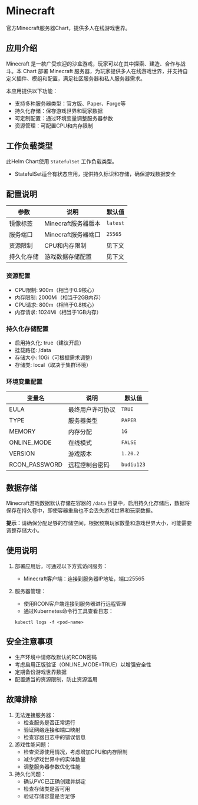 # Minecraft

官方Minecraft服务器Chart，提供多人在线游戏世界。

## 应用介绍

Minecraft 是一款广受欢迎的沙盒游戏，玩家可以在其中探索、建造、合作与战斗。本 Chart 部署 Minecraft 服务器，为玩家提供多人在线游戏世界，并支持自定义插件、模组和配置，满足社区服务器和私人服务器需求。

本应用提供以下功能：
- 支持多种服务器类型：官方版、Paper、Forge等
- 持久化存储：保存游戏世界和玩家数据
- 可定制配置：通过环境变量调整服务器参数
- 资源管理：可配置CPU和内存限制

## 工作负载类型

此Helm Chart使用 `StatefulSet` 工作负载类型。

- StatefulSet适合有状态应用，提供持久标识和存储，确保游戏数据安全

## 配置说明

| 参数 | 说明 | 默认值 |
|------|------|--------|
| 镜像标签 | Minecraft服务器版本 | `latest` |
| 服务端口 | Minecraft服务器端口 | `25565` |
| 资源限制 | CPU和内存限制 | 见下文 |
| 持久化存储 | 游戏数据存储配置 | 见下文 |

### 资源配置
- CPU限制: 900m（相当于0.9核心）
- 内存限制: 2000Mi（相当于2GB内存）
- CPU请求: 800m（相当于0.8核心）
- 内存请求: 1024Mi（相当于1GB内存）

### 持久化存储配置
- 启用持久化: true（建议开启）
- 挂载路径: /data
- 存储大小: 10Gi（可根据需求调整）
- 存储类: local（取决于集群环境）

### 环境变量配置

| 变量名 | 说明 | 默认值 |
|--------|------|--------|
| EULA | 最终用户许可协议 | `TRUE` |
| TYPE | 服务器类型 | `PAPER` |
| MEMORY | 内存分配 | `1G` |
| ONLINE_MODE | 在线模式 | `FALSE` |
| VERSION | 游戏版本 | `1.20.2` |
| RCON_PASSWORD | 远程控制台密码 | `budiu123` |

## 数据存储

Minecraft游戏数据默认存储在容器的 `/data` 目录中，启用持久化存储后，数据将保存在持久卷中，即使容器重启也不会丢失游戏世界和玩家数据。

**提示**：请确保分配足够的存储空间，根据预期玩家数量和游戏世界大小，可能需要调整存储大小。

## 使用说明

1. 部署应用后，可通过以下方式访问服务：
   - Minecraft客户端：连接到服务器IP地址，端口25565

2. 服务器管理：
   - 使用RCON客户端连接到服务器进行远程管理
   - 通过Kubernetes命令行工具查看日志：
   ```
   kubectl logs -f <pod-name>
   ```

## 安全注意事项

- 生产环境中请修改默认的RCON密码
- 考虑启用正版验证（ONLINE_MODE=TRUE）以增强安全性
- 定期备份游戏世界数据
- 配置适当的资源限制，防止资源滥用

## 故障排除

1. 无法连接服务器：
   - 检查服务是否正常运行
   - 验证网络连接和端口映射
   - 检查容器日志中的错误信息
2. 游戏性能问题：
   - 检查资源使用情况，考虑增加CPU和内存限制
   - 减少游戏世界中的实体数量
   - 调整服务器参数优化性能
3. 持久化问题：
   - 确认PVC已正确创建并绑定
   - 检查存储类是否可用
   - 验证存储容量是否足够